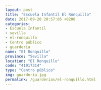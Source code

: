```yaml
---
layout: post
title: "Escuela Infantil El Ronquillo"
date: 2017-09-20 20:57:05 +0200
categories:
- Escuela Infantil
- sevilla
- el-ronquillo
- Centro público
- guarderia
name: "El Ronquillo"
province: "Sevilla"
location: "El Ronquillo"
code: "41017314"
type: "Centro público"
img: guarderia.jpg
permalink: /guarderias/el-ronquillo.html
---
```

